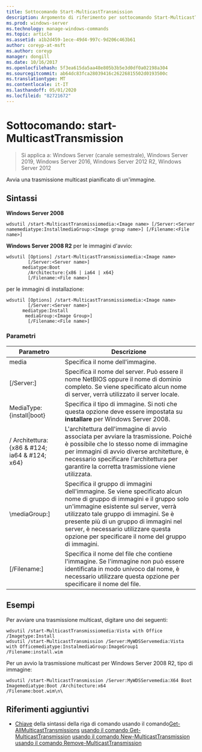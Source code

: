 ```yaml
---
title: Sottocomando Start-MulticastTransmission
description: Argomento di riferimento per sottocomando Start-MulticastTransmission, che avvia una trasmissione di un cast pianificato di un'immagine.
ms.prod: windows-server
ms.technology: manage-windows-commands
ms.topic: article
ms.assetid: a1b2d459-1ece-49d4-997c-9d206c463b61
author: coreyp-at-msft
ms.author: coreyp
manager: dongill
ms.date: 10/16/2017
ms.openlocfilehash: 5f3ea615da5aa48e805b3b5e3d0df0a02198a304
ms.sourcegitcommit: ab64dc83fca28039416c26226815502d0193500c
ms.translationtype: MT
ms.contentlocale: it-IT
ms.lasthandoff: 05/01/2020
ms.locfileid: "82721672"
---
```

# <a name="subcommand-start-multicasttransmission"></a>Sottocomando: start-MulticastTransmission

> Si applica a: Windows Server (canale semestrale), Windows Server 2019, Windows Server 2016, Windows Server 2012 R2, Windows Server 2012

Avvia una trasmissione multicast pianificato di un'immagine.

## <a name="syntax"></a>Sintassi
**Windows Server 2008**
```
wdsutil /start-MulticastTransmissiomedia:<Image name> [/Server:<Server namemediatype:InstallmediaGroup:<Image group name>] [/Filename:<File name>]
```
**Windows Server 2008 R2** per le immagini d'avvio:
```
wdsutil [Options] /start-MulticastTransmissiomedia:<Image name>
        [/Server:<Server name>]
      mediatype:Boot
        /Architecture:{x86 | ia64 | x64}
        [/Filename:<File name>]
```
per le immagini di installazione:
```
wdsutil [Options] /start-MulticastTransmissiomedia:<Image name>
        [/Server:<Server name>]
      mediatype:Install
       mediaGroup:<Image Group>]
        [/Filename:<File name>]
```
### <a name="parameters"></a>Parametri
|Parametro|Descrizione|
|-------|--------|
media<Image name>|Specifica il nome dell'immagine.|
|[/Server:<Server name>]|Specifica il nome del server. Può essere il nome NetBIOS oppure il nome di dominio completo. Se viene specificato alcun nome di server, verrà utilizzato il server locale.|
MediaType: {install&#124;boot}|Specifica il tipo di immagine. Si noti che questa opzione deve essere impostata su **installare** per Windows Server 2008.|
|/ Architettura: {x86 & #124; ia64 & #124; x64}|L'architettura dell'immagine di avvio associata per avviare la trasmissione. Poiché è possibile che lo stesso nome di immagine per immagini di avvio diverse architetture, è necessario specificare l'architettura per garantire la corretta trasmissione viene utilizzata.|
|\mediaGroup:<Image group name>]|Specifica il gruppo di immagini dell'immagine. Se viene specificato alcun nome di gruppo di immagini e il gruppo solo un'immagine esistente sul server, verrà utilizzato tale gruppo di immagini. Se è presente più di un gruppo di immagini nel server, è necessario utilizzare questa opzione per specificare il nome del gruppo di immagini.|
|[/Filename:<File name>]|Specifica il nome del file che contiene l'immagine. Se l'immagine non può essere identificata in modo univoco dal nome, è necessario utilizzare questa opzione per specificare il nome del file.|
## <a name="examples"></a>Esempi
Per avviare una trasmissione multicast, digitare uno dei seguenti:
```
wdsutil /start-MulticastTransmissiomedia:Vista with Office
/Imagetype:Install
wdsutil /start-MulticastTransmission /Server:MyWDSServemedia:Vista with Officemediatype:InstalmediaGroup:ImageGroup1 /Filename:install.wim
```
Per un avvio la trasmissione multicast per Windows Server 2008 R2, tipo di immagine:
```
wdsutil /start-MulticastTransmission /Server:MyWDSServemedia:X64 Boot Imagemediatype:Boot /Architecture:x64
/Filename:boot.wim\n\
```
## <a name="additional-references"></a>Riferimenti aggiuntivi
- [Chiave](command-line-syntax-key.md)
della sintassi della riga di comando usando il comando[Get-AllMulticastTransmissions](using-the-get-allmulticasttransmissions-command.md)
[usando il comando Get-MulticastTransmission](using-the-get-multicasttransmission-command.md)
[usando il comando New-MulticastTransmission](using-the-new-multicasttransmission-command.md)
[usando il comando Remove-MulticastTransmission](using-the-remove-multicasttransmission-command.md)
